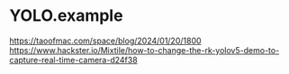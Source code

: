 # YOLO.example
https://taoofmac.com/space/blog/2024/01/20/1800 https://www.hackster.io/Mixtile/how-to-change-the-rk-yolov5-demo-to-capture-real-time-camera-d24f38
